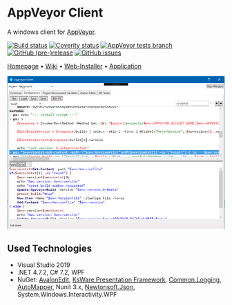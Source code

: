 # AppVeyor Client

A windows client for [AppVeyor](https://www.appveyor.com/).

[![Build status](https://ci.appveyor.com/api/projects/status/kcifeuh0htha6adv/branch/master?svg=true)](https://ci.appveyor.com/project/KsWare/ksware-appveyorclient/branch/master)
[![Coverity status](https://scan.coverity.com/projects/15298/badge.svg)](https://scan.coverity.com/projects/ksware-ksware-appveyorclient)
[![AppVeyor tests branch](https://img.shields.io/appveyor/tests/KsWare/ksware-appveyorclient/master.svg?style=flat-square)](https://ci.appveyor.com/project/KsWare/ksware-appveyorclient)
[![GitHub (pre-)release](https://img.shields.io/github/release/KsWare/KsWare.AppVeyorClient/all.svg)](https://github.com/KsWare/KsWare.AppVeyorClient/releases)
[![GitHub issues](https://img.shields.io/github/issues-raw/KsWare/KsWare.AppVeyorClient.svg?style=flat-square)](https://github.com/KsWare/KsWare.AppVeyorClient/issues)


[Homepage](https://ksware.github.io/KsWare.AppVeyorClient/) •
[Wiki](https://github.com/KsWare/KsWare.AppVeyorClient/wiki) •
[Web-Installer](http://www.ksware.de/software/AppVeyorClient/setup.exe) •
[Application](http://www.ksware.de/software/AppVeyorClient/KsWare.AppVeyorClient.application)

![Screenshot_842](docs/images/Screenshot_842.png)

## Used Technologies

- Visual Studio 2019
- .NET 4.7.2, C# 7.2, WPF
- NuGet: [AvalonEdit](https://github.com/icsharpcode/AvalonEdit), [KsWare Presentation Framework](https://github.com/KsWare/KsWare.Presentation), [Common.Logging](https://github.com/net-commons/common-logging), [AutoMapper](https://github.com/AutoMapper/AutoMapper), Nunit 3.x, [Newtonsoft.Json](https://github.com/JamesNK/Newtonsoft.Json), System.Windows.Interactivity.WPF

